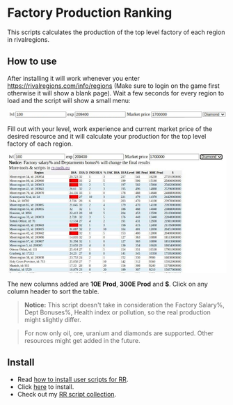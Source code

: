 # Factory Production Ranking

This scripts calculates the production of the top level factory of each region in rivalregions.

## How to use

After installing it will work whenever you enter https://rivalregions.com/info/regions (Make sure to login on the game first otherwise it will show a blank page). Wait a few seconds for every region to load and the script will show a small menu:

<img src="https://raw.githubusercontent.com/pbl0/rr-scripts/main/scripts/factory-production-rank/res/menu.jpg" alt="menu"/>

Fill out with your level, work experience and current market price of the desired resource and it will calculate your production for the top level factory of each region.

<img src="https://raw.githubusercontent.com/pbl0/rr-scripts/main/scripts/factory-production-rank/res/show.jpg" alt="example" width="550"/>

The new columns added are **10E Prod**, **300E Prod** and **$**. Click on any column header to sort the table.

> **Notice:** This script doesn't take in consideration the Factory Salary%, Dept Bonuses%, Health index or pollution, so the real production might slightly differ. 

> For now only oil, ore, uranium and diamonds are supported. Other resources might get added in the future.


## Install

- Read [how to install user scripts for RR][guide].
- Click [here][raw] to install.
- Check out my [RR script collection][scripts].


[guide]: http://rr-tools.eu/guide

[scripts]: http://rr-tools.eu/mods

[raw]: https://github.com/pbl0/rr-scripts/raw/main/scripts/factory-production-rank/factory-production-ranking.user.js
